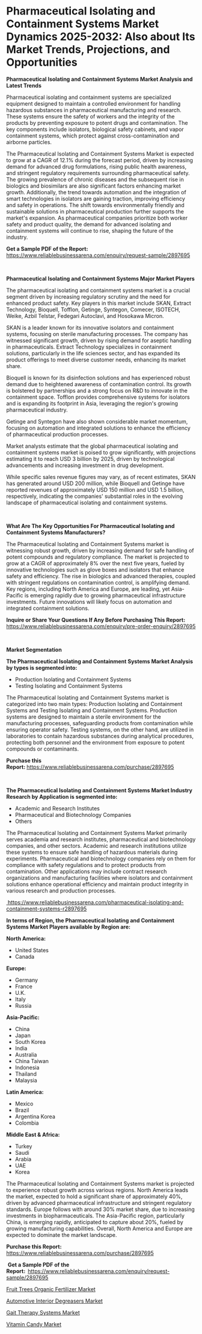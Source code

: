 <p><h1>Pharmaceutical Isolating and Containment Systems Market Dynamics 2025-2032: Also about Its Market Trends, Projections, and Opportunities</h1></p><p><strong>Pharmaceutical Isolating and Containment Systems Market Analysis and Latest Trends</strong></p>
<p><p>Pharmaceutical isolating and containment systems are specialized equipment designed to maintain a controlled environment for handling hazardous substances in pharmaceutical manufacturing and research. These systems ensure the safety of workers and the integrity of the products by preventing exposure to potent drugs and contamination. The key components include isolators, biological safety cabinets, and vapor containment systems, which protect against cross-contamination and airborne particles.</p><p>The Pharmaceutical Isolating and Containment Systems Market is expected to grow at a CAGR of 12.1% during the forecast period, driven by increasing demand for advanced drug formulations, rising public health awareness, and stringent regulatory requirements surrounding pharmaceutical safety. The growing prevalence of chronic diseases and the subsequent rise in biologics and biosimilars are also significant factors enhancing market growth. Additionally, the trend towards automation and the integration of smart technologies in isolators are gaining traction, improving efficiency and safety in operations. The shift towards environmentally friendly and sustainable solutions in pharmaceutical production further supports the market's expansion. As pharmaceutical companies prioritize both worker safety and product quality, the demand for advanced isolating and containment systems will continue to rise, shaping the future of the industry.</p></p>
<p><strong>Get a Sample PDF of the Report:&nbsp;</strong> <a href="https://www.reliablebusinessarena.com/enquiry/request-sample/2897695?utm_campaign=1143&utm_medium=2&utm_source=Github&utm_content=ia&utm_term=15032025&utm_id=pharmaceutical-isolating-and-containment-systems">https://www.reliablebusinessarena.com/enquiry/request-sample/2897695</a></p>
<p>&nbsp;</p>
<p><strong>Pharmaceutical Isolating and Containment Systems Major Market Players</strong></p>
<p><p>The pharmaceutical isolating and containment systems market is a crucial segment driven by increasing regulatory scrutiny and the need for enhanced product safety. Key players in this market include SKAN, Extract Technology, Bioquell, Tofflon, Getinge, Syntegon, Comecer, ISOTECH, Weike, Azbil Telstar, Fedegari Autoclavi, and Hosokawa Micron.</p><p>SKAN is a leader known for its innovative isolators and containment systems, focusing on sterile manufacturing processes. The company has witnessed significant growth, driven by rising demand for aseptic handling in pharmaceuticals. Extract Technology specializes in containment solutions, particularly in the life sciences sector, and has expanded its product offerings to meet diverse customer needs, enhancing its market share.</p><p>Bioquell is known for its disinfection solutions and has experienced robust demand due to heightened awareness of contamination control. Its growth is bolstered by partnerships and a strong focus on R&D to innovate in the containment space. Tofflon provides comprehensive systems for isolators and is expanding its footprint in Asia, leveraging the region's growing pharmaceutical industry.</p><p>Getinge and Syntegon have also shown considerable market momentum, focusing on automation and integrated solutions to enhance the efficiency of pharmaceutical production processes.</p><p>Market analysts estimate that the global pharmaceutical isolating and containment systems market is poised to grow significantly, with projections estimating it to reach USD 3 billion by 2025, driven by technological advancements and increasing investment in drug development.</p><p>While specific sales revenue figures may vary, as of recent estimates, SKAN has generated around USD 200 million, while Bioquell and Getinge have reported revenues of approximately USD 150 million and USD 1.5 billion, respectively, indicating the companies' substantial roles in the evolving landscape of pharmaceutical isolating and containment systems.</p></p>
<p>&nbsp;</p>
<p><strong>What Are The Key Opportunities For Pharmaceutical Isolating and Containment Systems Manufacturers?</strong></p>
<p><p>The Pharmaceutical Isolating and Containment Systems market is witnessing robust growth, driven by increasing demand for safe handling of potent compounds and regulatory compliance. The market is projected to grow at a CAGR of approximately 8% over the next five years, fueled by innovative technologies such as glove boxes and isolators that enhance safety and efficiency. The rise in biologics and advanced therapies, coupled with stringent regulations on contamination control, is amplifying demand. Key regions, including North America and Europe, are leading, yet Asia-Pacific is emerging rapidly due to growing pharmaceutical infrastructure investments. Future innovations will likely focus on automation and integrated containment solutions.</p></p>
<p><strong>Inquire or Share Your Questions If Any Before Purchasing This Report:</strong> <a href="https://www.reliablebusinessarena.com/enquiry/pre-order-enquiry/2897695?utm_campaign=1143&utm_medium=2&utm_source=Github&utm_content=ia&utm_term=15032025&utm_id=pharmaceutical-isolating-and-containment-systems">https://www.reliablebusinessarena.com/enquiry/pre-order-enquiry/2897695</a></p>
<p>&nbsp;</p>
<p><strong>Market Segmentation</strong></p>
<p><strong>The Pharmaceutical Isolating and Containment Systems Market Analysis by types is segmented into:</strong></p>
<p><ul><li>Production Isolating and Containment Systems</li><li>Testing Isolating and Containment Systems</li></ul></p>
<p><p>The Pharmaceutical Isolating and Containment Systems market is categorized into two main types: Production Isolating and Containment Systems and Testing Isolating and Containment Systems. Production systems are designed to maintain a sterile environment for the manufacturing processes, safeguarding products from contamination while ensuring operator safety. Testing systems, on the other hand, are utilized in laboratories to contain hazardous substances during analytical procedures, protecting both personnel and the environment from exposure to potent compounds or contaminants.</p></p>
<p><strong>Purchase this Report:&nbsp;</strong><a href="https://www.reliablebusinessarena.com/purchase/2897695?utm_campaign=1143&utm_medium=2&utm_source=Github&utm_content=ia&utm_term=15032025&utm_id=pharmaceutical-isolating-and-containment-systems">https://www.reliablebusinessarena.com/purchase/2897695</a></p>
<p>&nbsp;</p>
<p><strong>The Pharmaceutical Isolating and Containment Systems Market Industry Research by Application is segmented into:</strong></p>
<p><ul><li>Academic and Research Institutes</li><li>Pharmaceutical and Biotechnology Companies</li><li>Others</li></ul></p>
<p><p>The Pharmaceutical Isolating and Containment Systems Market primarily serves academia and research institutes, pharmaceutical and biotechnology companies, and other sectors. Academic and research institutions utilize these systems to ensure safe handling of hazardous materials during experiments. Pharmaceutical and biotechnology companies rely on them for compliance with safety regulations and to protect products from contamination. Other applications may include contract research organizations and manufacturing facilities where isolators and containment solutions enhance operational efficiency and maintain product integrity in various research and production processes.</p></p>
<p><a href="https://www.reliablebusinessarena.com/pharmaceutical-isolating-and-containment-systems-r2897695?utm_campaign=1143&utm_medium=2&utm_source=Github&utm_content=ia&utm_term=15032025&utm_id=pharmaceutical-isolating-and-containment-systems">&nbsp;https://www.reliablebusinessarena.com/pharmaceutical-isolating-and-containment-systems-r2897695</a></p>
<p><strong>In terms of Region, the Pharmaceutical Isolating and Containment Systems Market Players available by Region are:</strong></p>
<p>
    <p> <strong> North America: </strong>
        <ul>
            <li>United States</li>
            <li>Canada</li>
        </ul>
        </p> 
    <p> <strong> Europe: </strong>
        <ul>
            <li>Germany</li>
            <li>France</li>
            <li>U.K.</li>
            <li>Italy</li>
            <li>Russia</li>
        </ul>
        </p> 
    <p> <strong> Asia-Pacific: </strong>
        <ul>
            <li>China</li>
            <li>Japan</li>
            <li>South Korea</li>
            <li>India</li>
            <li>Australia</li>
            <li>China Taiwan</li>
            <li>Indonesia</li>
            <li>Thailand</li>
            <li>Malaysia</li>
        </ul>
        </p> 
    <p> <strong> Latin America: </strong>
        <ul>
            <li>Mexico</li>
            <li>Brazil</li>
            <li>Argentina Korea</li>
            <li>Colombia</li>
        </ul>
        </p> 
    <p> <strong> Middle East & Africa: </strong>
        <ul>
            <li>Turkey</li>
            <li>Saudi</li>
            <li>Arabia</li>
            <li>UAE</li>
            <li>Korea</li>
        </ul>
    </p>
    </p>
<p><p>The Pharmaceutical Isolating and Containment Systems market is projected to experience robust growth across various regions. North America leads the market, expected to hold a significant share of approximately 40%, driven by advanced pharmaceutical infrastructure and stringent regulatory standards. Europe follows with around 30% market share, due to increasing investments in biopharmaceuticals. The Asia-Pacific region, particularly China, is emerging rapidly, anticipated to capture about 20%, fueled by growing manufacturing capabilities. Overall, North America and Europe are expected to dominate the market landscape.</p></p>
<p><strong>Purchase this Report: </strong><a href="https://www.reliablebusinessarena.com/purchase/2897695?utm_campaign=1143&utm_medium=2&utm_source=Github&utm_content=ia&utm_term=15032025&utm_id=pharmaceutical-isolating-and-containment-systems">https://www.reliablebusinessarena.com/purchase/2897695</a></p>
<p>&nbsp;<strong>Get a Sample PDF of the Report:&nbsp;&nbsp;</strong><a href="https://www.reliablebusinessarena.com/enquiry/request-sample/2897695?utm_campaign=1143&utm_medium=2&utm_source=Github&utm_content=ia&utm_term=15032025&utm_id=pharmaceutical-isolating-and-containment-systems">https://www.reliablebusinessarena.com/enquiry/request-sample/2897695</a></p>
<p><strong></strong></p>
<p><p><a href="https://github.com/castoriffic/Market-Research-Report-List-6/blob/main/fruit-trees-organic-fertilizer-market.md?utm_campaign=1143&utm_medium=2&utm_source=Github&utm_content=ia&utm_term=15032025&utm_id=pharmaceutical-isolating-and-containment-systems">Fruit Trees Organic Fertilizer Market</a></p><p><a href="https://github.com/baetahassaz6/Market-Research-Report-List-1/blob/main/automotive-interior-degreasers-market.md?utm_campaign=1143&utm_medium=2&utm_source=Github&utm_content=ia&utm_term=15032025&utm_id=pharmaceutical-isolating-and-containment-systems">Automotive Interior Degreasers Market</a></p><p><a href="https://github.com/koskasislo39/Market-Research-Report-List-1/blob/main/gait-therapy-systems-market.md?utm_campaign=1143&utm_medium=2&utm_source=Github&utm_content=ia&utm_term=15032025&utm_id=pharmaceutical-isolating-and-containment-systems">Gait Therapy Systems Market</a></p><p><a href="https://github.com/oliffzillamv/Market-Research-Report-List-1/blob/main/vitamin-candy-market.md?utm_campaign=1143&utm_medium=2&utm_source=Github&utm_content=ia&utm_term=15032025&utm_id=pharmaceutical-isolating-and-containment-systems">Vitamin Candy Market</a></p></p>